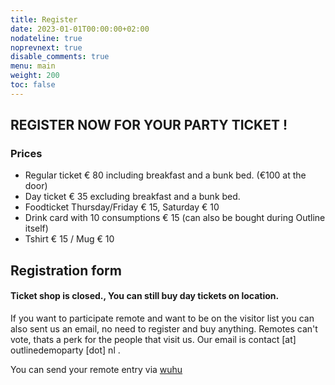 ```yaml
---
title: Register
date: 2023-01-01T00:00:00+02:00
nodateline: true
noprevnext: true
disable_comments: true
menu: main
weight: 200
toc: false
---
```


## REGISTER NOW FOR YOUR PARTY TICKET !

### Prices

* Regular ticket € 80 including breakfast and a bunk bed. (€100 at the door)
* Day ticket € 35 excluding breakfast and a bunk bed.
* Foodticket Thursday/Friday € 15, Saturday € 10
* Drink card with 10 consumptions € 15 (can also be bought during Outline itself)
* Tshirt € 15 / Mug € 10

## Registration form

#### Ticket shop is closed., You can still buy day tickets on location.


If you want to participate remote and want to be on the visitor list you can also sent us an email, no need to register and buy anything. Remotes can't vote, thats a perk for the people that visit us. Our email is contact [at] outlinedemoparty [dot] nl . 

You can send your remote entry via [wuhu](https://party.outlinedemoparty.nl/)

<!-- div class="iframe-container" style="display: flex; justify-content: center;  align-items: center;">
    <iframe  src="https://docs.google.com/forms/d/e/1FAIpQLSfD05xusL6lHLk5gRB5qR8BMkWaX33cB7wLJJxopmmwhJkUAg/viewform?embedded=true" width="640" height="1622" frameborder="0" marginheight="0" marginwidth="0">Laden…</iframe>
</dev>